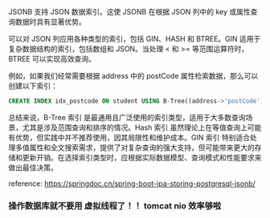 JSONB 支持 JSON 数据索引。这使 JSONB 在根据 JSON 列中的 key 或属性查询数据时具有显著优势。

可以对 JSON 列应用各种类型的索引，包括 GIN、HASH 和 BTREE。GIN 适用于复杂数据结构的索引，包括数组和 JSON。当处理 < 和 >= 等范围运算符时，BTREE 可以实现高效查询。

例如，如果我们经常需要根据 address 中的 postCode 属性检索数据，那么可以创建以下索引：

```sql
CREATE INDEX idx_postcode ON student USING B-Tree((address->'postCode'));
```


总结来说，B-Tree 索引 是最通用且广泛使用的索引类型，适用于大多数查询场景，尤其是涉及范围查询和排序的情况。Hash 索引 虽然理论上在等值查询上可能有优势，但实践中并不推荐使用，因其局限性和维护成本。GIN 索引 特别适合处理多值属性和全文搜索需求，提供了对复杂查询的强大支持，但可能带来更大的存储和更新开销。在选择索引类型时，应根据实际数据模型、查询模式和性能要求来做出最佳决策。

reference: https://springdoc.cn/spring-boot-jpa-storing-postgresql-jsonb/


### 操作数据库就不要用 虚拟线程了！！ tomcat nio 效率够啦